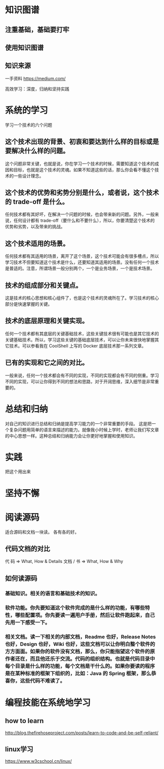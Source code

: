 
# 知识图谱
## 注重基础，基础要打牢
## 使用知识图谱
## 知识来源
一手资料
https://medium.com/




高效学习：深度，归纳和坚持实践
# 系统的学习
学习一个技术的六个问题
## 这个技术出现的背景、初衷和要达到什么样的目标或是要解决什么样的问题。
这个问题非常关键，也就是说，你在学习一个技术的时候，需要知道这个技术的成因和目标，也就是这个技术的灵魂。如果不知道这些的话，那么你会看不懂这个技术的一些设计理念。
## 这个技术的优势和劣势分别是什么，或者说，这个技术的 trade-off 是什么。
任何技术都有其好坏，在解决一个问题的时候，也会带来新的问题。另外，一般来说，任何设计都有 trade-off（要什么和不要什么），所以，你要清楚这个技术的优势和劣势，以及带来的挑战。

## 这个技术适用的场景。
任何技术都有其适用的场景，离开了这个场景，这个技术可能会有很多槽点，所以学习技术不但要知道这个技术是什么，还要知道其适用的场景。没有任何一个技术是普适的。注意，所谓场景一般分别两个，一个是业务场景，一个是技术场景。
## 技术的组成部分和关键点。
这是技术的核心思想和核心组件了，也是这个技术的灵魂所在了。学习技术的核心部分是快速掌握的关键。
## 技术的底层原理和关键实现。
任何一个技术都有其底层的关键基础技术，这些关键技术很有可能也是其它技术的关键基础技术。所以，学习这些关键的基础底层技术，可以让你未来很快地掌握其它技术。可以参看我在 CoolShell 上写的 Docker 底层技术那一系列文章。
## 已有的实现和它之间的对比。
一般来说，任何一个技术都会有不同的实现，不同的实现都会有不同的侧重。学习不同的实现，可以让你得到不同的想法和思路，对于开阔思维，深入细节是非常重要的。

# 总结和归纳
对自己的知识进行总结和归纳是提高学习能力的一个非常重要的手段。
这是把一个复杂问题用简单的语言来描述的能力。就像我小时候上学时，老师让我们写文章的中心思想一样。这种总结和归纳能力会让你更好地掌握和使用知识。
# 实践
把这个用出来
# 坚持不懈

# 阅读源码
适合源码和文档一块读。
各有各的好。
## 代码文档的对比
代 码 => What, How & Details
文档 / 书 => What, How & Why
## 如何读源码
### 基础知识。相关的语言和基础技术的知识。
### 软件功能。你先要知道这个软件完成的是什么样的功能，有哪些特性，哪些配置项。你先要读一遍用户手册，然后让软件跑起来，自己先用一下感受一下。
### 相关文档。读一下相关的内部文档，Readme 也好，Release Notes 也好，Design 也好，Wiki 也好，这些文档可以让你明白整个软件的方方面面。如果你的软件没有文档，那么，你只能指望这个软件的原作者还在，而且他还乐于交流。代码的组织结构。也就是代码目录中每个目录是什么样的功能，每个文档是干什么的。如果你要读的程序是在某种标准的框架下组织的，比如：Java 的 Spring 框架，那么恭喜你，这些代码不难读了。

# 编程技能在系统地学习
## how to learn
http://blog.thefirehoseproject.com/posts/learn-to-code-and-be-self-reliant/
## linux学习
https://www.w3cschool.cn/linux/